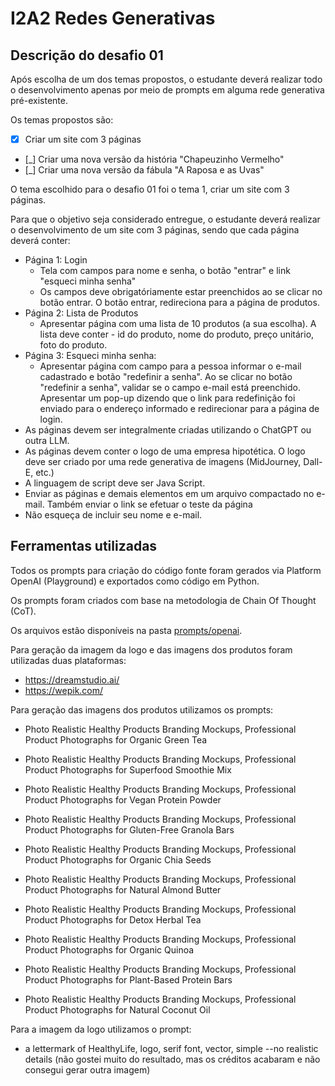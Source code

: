 # I2A2 Redes Generativas

## Descrição do desafio 01

Após escolha de um dos temas propostos, o estudante deverá realizar todo o desenvolvimento apenas por meio de prompts em alguma rede generativa pré-existente. 

Os temas propostos são:

- [x] Criar um site com 3 páginas
- [_] Criar uma nova versão da história "Chapeuzinho Vermelho"
- [_] Criar uma nova versão da fábula "A Raposa e as Uvas"

O tema escolhido para o desafio 01 foi o tema 1, criar um site com 3 páginas. 

Para que o objetivo seja considerado entregue, o estudante deverá realizar o desenvolvimento de um site com 3 páginas, sendo que cada página deverá conter:

* Página 1: Login
    * Tela com campos para nome e senha, o botão "entrar" e link "esqueci minha senha"
    * Os campos deve obrigatóriamente estar preenchidos ao se clicar no botão entrar.
    O botão entrar, redireciona para a página de produtos.
* Página 2: Lista de Produtos
    * Apresentar página com uma lista de 10 produtos (a sua escolha). A lista deve conter - id do produto, nome do produto, preço unitário, foto do produto.
* Página 3: Esqueci minha senha:
    * Apresentar página com campo para a pessoa informar o e-mail cadastrado e botão "redefinir a senha". Ao se clicar no botão "redefinir a senha", validar se o campo e-mail está preenchido. Apresentar um pop-up dizendo que o link para redefinição foi enviado para o endereço informado e redirecionar para a página de login.
* As páginas devem ser integralmente criadas utilizando o ChatGPT ou outra LLM.
* As páginas devem conter o logo de uma empresa hipotética. O logo deve ser criado por uma rede generativa de imagens (MidJourney, Dall-E, etc.)
* A linguagem de script deve ser Java Script.
* Enviar as páginas e demais elementos em um arquivo compactado no e-mail. Também enviar o link se efetuar o teste da página
* Não esqueça de incluir seu nome e e-mail.


## Ferramentas utilizadas

Todos os prompts para criação do código fonte foram gerados via Platform OpenAI (Playground) e exportados como código em Python.

Os prompts foram criados com base na metodologia de Chain Of Thought (CoT).

Os arquivos estão disponíveis na pasta [prompts/openai](prompts/openai).


Para geração da imagem da logo e das imagens dos produtos foram utilizadas duas plataformas:
* https://dreamstudio.ai/
* https://wepik.com/

Para geração das imagens dos produtos utilizamos os prompts:

* Photo Realistic Healthy Products Branding Mockups, Professional Product Photographs for Organic Green Tea

* Photo Realistic Healthy Products Branding Mockups, Professional Product Photographs for Superfood Smoothie Mix

* Photo Realistic Healthy Products Branding Mockups, Professional Product Photographs for Vegan Protein Powder

* Photo Realistic Healthy Products Branding Mockups, Professional Product Photographs for Gluten-Free Granola Bars

* Photo Realistic Healthy Products Branding Mockups, Professional Product Photographs for Organic Chia Seeds

* Photo Realistic Healthy Products Branding Mockups, Professional Product Photographs for Natural Almond Butter

* Photo Realistic Healthy Products Branding Mockups, Professional Product Photographs for Detox Herbal Tea

* Photo Realistic Healthy Products Branding Mockups, Professional Product Photographs for Organic Quinoa

* Photo Realistic Healthy Products Branding Mockups, Professional Product Photographs for Plant-Based Protein Bars

* Photo Realistic Healthy Products Branding Mockups, Professional Product Photographs for Natural Coconut Oil

Para a imagem da logo utilizamos o prompt:

* a lettermark of HealthyLife, logo, serif font, vector, simple --no realistic details (não gostei muito do resultado, mas os créditos acabaram e não consegui gerar outra imagem)

